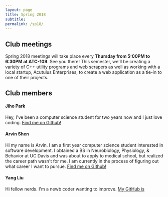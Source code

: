 ```yaml
---
layout: page
title: Spring 2018
subtitle:
permalink: /sp18/
---
```

## **Club meetings**
Spring 2018 meetings will take place every **Thursday from 5:00PM to 6:30PM at ATC-109**. See you there!
This semester, we'll be creating a variety of C++ utility programs and web scrapers as well as working with a local startup, Acutulus Enterprises, to create a web application as a tie-in to one of their projects.

## **Club members**
#### **Jiho Park**
Hey, I've been a computer science student for two years now and I just love coding. [Find me on Github!](https://github.com/JihoPark21)

#### **Arvin Shen**
Hi my name is Arvin. I am a first year computer science student interested in software development. I obtained a BS in Neurobiology, Physiology, & Behavior at UC Davis and was about to apply to medical school, but realized the career path wasn't for me. I am currently in the process of figuring out what career I want to pursue. [Find me on Github!](https://github.com/arvinshen)

#### **Yang Liu**
Hi fellow nerds. I'm a newb coder wanting to improve. [My GitHub is](https://github.com/liuyang3141/dvcoders.github.io.git)
